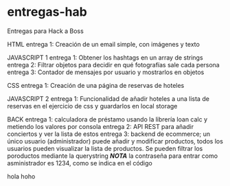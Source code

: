 # entregas-hab

Entregas para Hack a Boss

HTML
    entrega 1: Creación de un email simple, con imágenes y texto

JAVASCRIPT 1
    entrega 1: Obtener los hashtags en un array de strings
    entrega 2: Filtrar objetos para decidir en qué fotografías sale cada persona
    entrega 3: Contador de mensajes por usuario y mostrarlos en objetos

CSS
    entrega 1: Creación de una página de reservas de hoteles

JAVASCRIPT 2
    entrega 1: Funcionalidad de añadir hoteles a una lista de reservas en el ejercicio de css y guardarlos en local storage

BACK
    entrega 1: calculadora de préstamo usando la librería loan calc y metiendo los valores por consola
    entrega 2: API REST para añadir conciertos y ver la lista de estos
    entrega 3: backend de ecommerce; un único usuario (administrador) puede añadir y modificar productos, todos los usuarios pueden visualizar la lista de productos. Se pueden filtrar los poroductos mediante la querystring
        ***NOTA*** la contraseña para entrar como asministrador es 1234, como se indica en el código

<MTMarkdownOptions output='html4'>
    hola
    hoho
</MTMarkdownOptions>